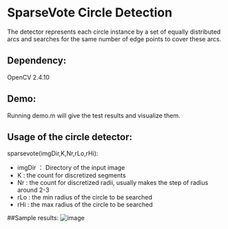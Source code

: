 # SparseVote Circle Detection
 The detector represents each circle instance by a set of equally distributed arcs and searches for the same number of edge points to cover these arcs. 

## Dependency:
OpenCV 2.4.10

## Demo:

Running demo.m will give the test results and visualize them.

## Usage of the circle detector:
sparsevote(imgDir,K,Nr,rLo,rHi):

  * imgDir ： Directory of the input image
  * K      : the count for discretized segments  
  * Nr     : the count for discretized radii, usually makes the step of radius around 2-3  
  * rLo    : the min radius of the circle to be searched  
  * rHi    : the max radius of the circle to be searched


##Sample results:
![image](https://github.com/cartoonxjtu/CircleDetectionDatasets/blob/master/sampleimages/sampleimages.png)
